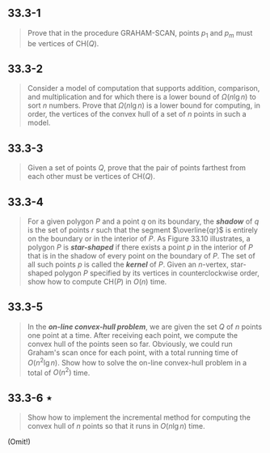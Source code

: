 ## 33.3-1

> Prove that in the procedure $\text{GRAHAM-SCAN}$, points $p_1$ and $p_m$ must be vertices of $\text{CH}(Q)$.

## 33.3-2

> Consider a model of computation that supports addition, comparison, and multiplication and for which there is a lower bound of $\Omega(n\lg n)$ to sort $n$ numbers. Prove that $\Omega(n\lg n)$ is a lower bound for computing, in order, the vertices of the convex hull of a set of $n$ points in such a model.

## 33.3-3

> Given a set of points $Q$, prove that the pair of points farthest from each other must be vertices of $\text{CH}(Q)$.

## 33.3-4

> For a given polygon $P$ and a point $q$ on its boundary, the **_shadow_** of $q$ is the set of points $r$ such that the segment $\overline{qr}$ is entirely on the boundary or in the interior of $P$. As Figure 33.10 illustrates, a polygon $P$ is **_star-shaped_** if there exists a point $p$ in the interior of $P$ that is in the shadow of every point on the boundary of $P$. The set of all such points $p$ is called the **_kernel_** of $P$. Given an $n$-vertex, star-shaped polygon $P$ specified by its vertices in counterclockwise order, show how to compute $\text{CH}(P)$ in $O(n)$ time.

## 33.3-5

> In the **_on-line convex-hull problem_**, we are given the set $Q$ of $n$ points one point at a time. After receiving each point, we compute the convex hull of the points seen so far. Obviously, we could run Graham's scan once for each point, with a total running time of $O(n^2\lg n)$. Show how to solve the on-line convex-hull problem in a total of $O(n^2)$ time.

## 33.3-6 $\star$

> Show how to implement the incremental method for computing the convex hull of $n$ points so that it runs in $O(n\lg n)$ time.

(Omit!)
